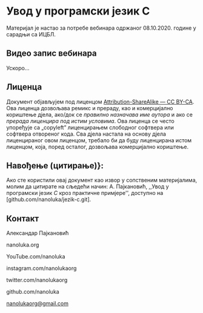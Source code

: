 ﻿# Увод у програмски језик C

Материјал је настао за потребе вебинара одржаног 08.10.2020. године у сарадњи са ИЦБЛ.

## Видео запис вебинара

Ускоро...

## Лиценца

Документ објављујем под лиценцом [Attribution-ShareAlike — CC BY-СА](https://creativecommons.org/licenses/by-sa/4.0//legalcode). Ова лиценца дозвољава ремикс и прераду, као и комерцијално кориштење дјела, ако/док се *правилно назначава име аутора* и ако се *прерада лиценцира под истим условима*. Ова лиценца се често упоређује са „copyleft” лиценцирањем слободног софтвера или софтвера отвореног кода. Сва дјела настала на основу дјела лиценцираног овом лиценцом, требало би да буду лиценцирана истом лиценцом, која, поред осталог, дозвољава комерцијално кориштење.

## Навођење (цитирање)}: 

Ако сте користили овај документ као извор у сопственим материјалима, молим да цитирате на сљедећи начин: А. Пајкановић, ,,Увод у програмски језик _C_ кроз практичне примјере'', доступно на [github.com/nanoluka/jezik-c.git].

## Контакт

Александар Паjкановић

nanoluka.org

YouTube.com/nanoluka

instagram.com/nanolukaorg

twitter.com/nanolukaorg

github.com/nanoluka

nanolukaorg@gmail.com

